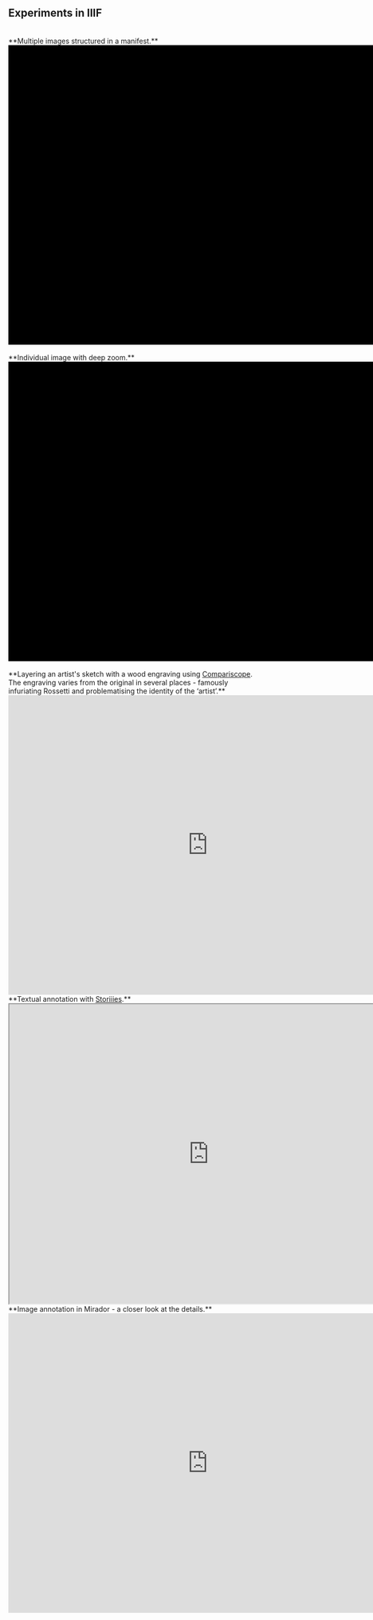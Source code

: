 ## Experiments in IIIF

<br>
**Multiple images structured in a manifest.**

<div class="uv" data-locale="en-GB:English (GB),cy-GB:Cymraeg" data-config="/config.json" data-uri="https://noirchivist.github.io/experiiiments/manifest.json" data-collectionindex="0" data-manifestindex="0" data-sequenceindex="0" data-canvasindex="1" data-xywh="-1538,-160,6729,3182" data-rotation="0" style="width:800px; height:600px; background-color: #000"></div><script type="text/javascript" id="embedUV" src="https://universalviewer.io/vendor/uv/lib/embed.js"></script><script type="text/javascript">/* wordpress fix */</script>

<br>
**Individual image with deep zoom.**
<div class="uv" data-locale="en-GB:English (GB),cy-GB:Cymraeg" data-config="/config.json" data-uri="https://noirchivist.github.io/experiiiments/designmanifest.json" data-collectionindex="0" data-manifestindex="0" data-sequenceindex="0" data-canvasindex="0" data-xywh="-7989,0,21405,6150" data-rotation="0" style="width:800px; height:600px; background-color: #000"></div><script type="text/javascript" id="embedUV" src="https://universalviewer.io/vendor/uv/lib/embed.js"></script><script type="text/javascript">/* wordpress fix */</script>

<br>
**Layering an artist's sketch with a wood engraving using <a href="https://vanda.github.io/iiif-features/compariscope.html?manifest=img/manifest_constable.json">Compariscope</a>. The engraving varies from the original in several places - famously infuriating Rossetti and problematising the identity of the ‘artist’.**

<iframe width="800" height="600" style="border: none" loop="true" src="https://noirchivist.github.io/experiiiments/compariscope2.mp4?embed=true" title="St Cecilia: from design to engraving" id="Overlayvideo" allowfullscreen="true"></iframe>

<br>
**Textual annotation with <a href="https://storiiies.cogapp.com/viewer/2a19i/St-Cecilia-The-Palace-of-Art">Storiiies</a>.**

<iframe width="800" height="600" src="https://storiiies.cogapp.com/viewer/2a19i/St-Cecilia-The-Palace-of-Art?embed=true" title="St Cecilia, The Palace of Art" allowfullscreen="true"></iframe>

<br>
**Image annotation in Mirador - a closer look at the details.**

<iframe width="800" height="600" style="border: none" loop="true" src="https://noirchivist.github.io/experiiiments/mirador.mp4?embed=true" title="Comparing differences between design and engraving" id="Overlayvideo" allowfullscreen="true"></iframe>

